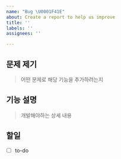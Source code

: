 ```yaml
---
name: "Bug \U0001F41E"
about: Create a report to help us improve
title: ''
labels: ''
assignees: ''

---
```


## 문제 제기
> 어떤 문제로 해당 기능을 추가하려는지

## 기능 설명
> 개발해야하는 상세 내용

## 할일
- [ ] to-do
